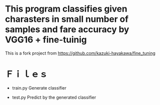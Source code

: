 # This program classifies given charasters in small number of samples and fare accuracy by VGG16 + fine-tuinig

This is a fork project from https://github.com/kazuki-hayakawa/fine_tuning

# Ｆｉｌｅｓ

* train.py
Generate classifier

* test.py
Predict by the generated classifier
